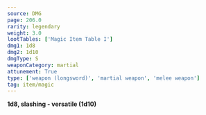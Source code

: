 ```yaml
---
source: DMG
page: 206.0
rarity: legendary
weight: 3.0
lootTables: ['Magic Item Table I']
dmg1: 1d8
dmg2: 1d10
dmgType: S
weaponCategory: martial
attunement: True
type: ['weapon (longsword)', 'martial weapon', 'melee weapon']
tag: item/magic
---
```


**1d8, slashing - versatile (1d10)**


